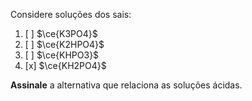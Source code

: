 Considere soluções dos sais:

1. [ ] $\ce{K3PO4}$
2. [ ] $\ce{K2HPO4}$
3. [ ] $\ce{KHPO3}$
4. [x] $\ce{KH2PO4}$

**Assinale** a alternativa que relaciona as soluções ácidas.

